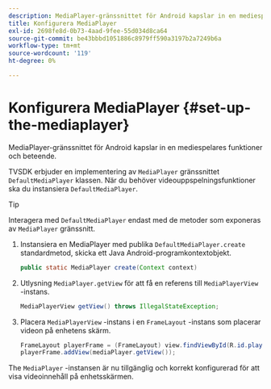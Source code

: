 ```yaml
---
description: MediaPlayer-gränssnittet för Android kapslar in en mediespelares funktioner och beteende.
title: Konfigurera MediaPlayer
exl-id: 2698fe8d-0b73-4aad-9fee-55d034d8ca64
source-git-commit: be43bbbd1051886c8979ff590a3197b2a7249b6a
workflow-type: tm+mt
source-wordcount: '119'
ht-degree: 0%

---
```


# Konfigurera MediaPlayer {#set-up-the-mediaplayer}

MediaPlayer-gränssnittet för Android kapslar in en mediespelares funktioner och beteende.

TVSDK erbjuder en implementering av `MediaPlayer` gränssnittet `DefaultMediaPlayer` klassen. När du behöver videouppspelningsfunktioner ska du instansiera `DefaultMediaPlayer`.

>[!TIP]
>
>Interagera med `DefaultMediaPlayer` endast med de metoder som exponeras av `MediaPlayer` gränssnitt.

1. Instansiera en MediaPlayer med publika `DefaultMediaPlayer.create` standardmetod, skicka ett Java Android-programkontextobjekt.

   ```java
   public static MediaPlayer create(Context context) 
   ```

1. Utlysning `MediaPlayer.getView` för att få en referens till `MediaPlayerView` -instans.

   ```java
   MediaPlayerView getView() throws IllegalStateException; 
   ```

1. Placera `MediaPlayerView` -instans i en `FrameLayout` -instans som placerar videon på enhetens skärm.

   ```java
   FrameLayout playerFrame = (FrameLayout) view.findViewById(R.id.playerFrame); 
   playerFrame.addView(mediaPlayer.getView()); 
   ```

The `MediaPlayer` -instansen är nu tillgänglig och korrekt konfigurerad för att visa videoinnehåll på enhetsskärmen.
